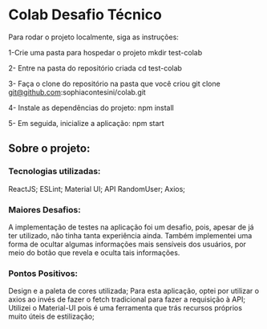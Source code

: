 # Colab Desafio Técnico 

Para rodar o projeto localmente, siga as instruções:

1-Crie uma pasta para hospedar o projeto
mkdir test-colab

2- Entre na pasta do repositório criada
cd test-colab

3- Faça o clone do repositório na pasta que você criou
git clone git@github.com:sophiacontesini/colab.git

4- Instale as dependências do projeto:
npm install

5- Em seguida, inicialize a aplicação:
npm start


## Sobre o projeto:
### Tecnologias utilizadas:
ReactJS;
ESLint;
Material UI;
API RandomUser;
Axios;


### Maiores Desafios:
A implementação de testes na aplicação foi um desafio, pois, apesar de já ter utilizado, não tinha tanta experiência ainda.
Também implementei uma forma de ocultar algumas informações mais sensíveis dos usuários, por meio do botão que revela e oculta tais informações.


### Pontos Positivos:
Design e a paleta de cores utilizada;
Para esta aplicação, optei por utilizar o axios ao invés de fazer o fetch tradicional para fazer a requisição à API;
Utilizei o Material-UI pois é uma ferramenta que trás recursos próprios muito úteis de estilização;

